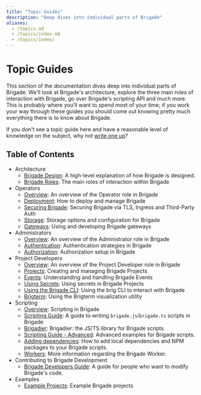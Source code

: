 ```yaml
---
title: "Topic Guides"
description: "Deep dives into individual parts of Brigade"
aliases:
  - /topics.md
  - /topics/index.md
  - /topics/index/
---
```


# Topic Guides

This section of the documentation dives deep into individual parts of Brigade. We'll look at Brigade's architecture,
explore the three main roles of interaction with Brigade, go over Brigade's scripting API and much more.
This is probably where you’ll want to spend most of your time; if you work your way through these guides you
should come out knowing pretty much everything there is to know about Brigade.

If you don't see a topic guide here and have a reasonable level of knowledge on the subject, why not [write one up][write]?

## Table of Contents

- Architecture
  - [Brigade Design](design): A high-level explanation of how Brigade is designed.
  - [Brigade Roles](roles): The main roles of interaction within Brigade
- Operators 
  - [Overview](operators/index): An overview of the Operator role in Brigade
  - [Deployment](operators/deploy): How to deploy and manage Brigade
  - [Securing Brigade](operators/security): Securing Brigade via TLS, Ingress and Third-Party Auth
  - [Storage](operators/storage): Storage options and configuration for Brigade
  - [Gateways](operators/gateways): Using and developing Brigade gateways
- Administrators
  - [Overview](administrators/index): An overview of the Administrator role in Brigade
  - [Authentication](administrators/authentication): Authentication strategies in Brigade
  - [Authorization](administrators/authorization): Authorization setup in Brigade
- Project Developers
  - [Overview](project-developers/index): An overview of the Project Developer role in Brigade
  - [Projects](project-developers/projects): Creating and managing Brigade Projects
  - [Events](project-developers/events): Understanding and handling Brigade Events
  - [Using Secrets](project-developers/secrets): Using secrets in Brigade Projects
  - [Using the Brigade CLI](project-developers/brig): Using the brig CLI to interact with Brigade
  - [Brigterm](project-developers/brigterm): Using the Brigterm visualization utility
- Scripting
  - [Overview](scripting/index): Scripting in Brigade
  - [Scripting Guide](scripting/guide): A guide to writing `brigade.js`/`brigade.ts` scripts in Brigade
  - [Brigadier](scripting/brigadier): Brigadier: the JS/TS library for Brigade scripts
  - [Scripting Guide - Advanced](scripting/advanced): Advanced examples for Brigade scripts.
  - [Adding dependencies](scripting/dependencies): How to add local dependencies and NPM packages to your Brigade scripts.
  - [Workers](scripting/workers): More information regarding the Brigade Worker.
- Contributing to Brigade Development
  - [Brigade Developers Guide](developers): A guide for people who want to modify Brigade's code.
- Examples
  - [Example Projects](examples): Example Brigade projects

[write]: https://github.com/brigadecore/brigade/new/master/content/docs/topics
